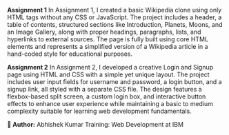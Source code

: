 **Assignment 1**
In Assignment 1, I created a basic Wikipedia clone using only HTML tags without any CSS or JavaScript. The project includes a header, a table of contents, structured sections like Introduction, Planets, Moons, and an Image Gallery, along with proper headings, paragraphs, lists, and hyperlinks to external sources. The page is fully built using core HTML elements and represents a simplified version of a Wikipedia article in a hand-coded style for educational purposes.

**Assignment 2**
In Assignment 2, I developed a creative Login and Signup page using HTML and CSS with a simple yet unique layout. The project includes user input fields for username and password, a login button, and a signup link, all styled with a separate CSS file. The design features a flexbox-based split screen, a custom login box, and interactive button effects to enhance user experience while maintaining a basic to medium complexity suitable for learning web development fundamentals.

**🙌 Author:**
Abhishek Kumar
Training: Web Development at IBM

